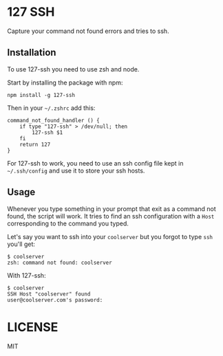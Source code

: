 # 127 SSH

Capture your command not found errors and tries to ssh.

## Installation

To use 127-ssh you need to use zsh and node.

Start by installing the package with npm:

    npm install -g 127-ssh

Then in your `~/.zshrc` add this:

    command_not_found_handler () {
        if type "127-ssh" > /dev/null; then
            127-ssh $1
        fi
        return 127
    }

For 127-ssh to work, you need to use an ssh config file kept in `~/.ssh/config` and use it to store your ssh hosts.

## Usage

Whenever you type something in your prompt that exit as a command not found, the script will work. It tries to find an ssh configuration with a `Host` corresponding to the command you typed.

Let's say you want to ssh into your `coolserver` but you forgot to type `ssh` you'll get:

    $ coolserver
    zsh: command not found: coolserver

With 127-ssh:

    $ coolserver
    SSH Host "coolserver" found
    user@coolserver.com's password:

# LICENSE

MIT
